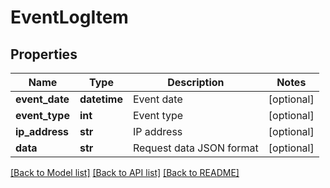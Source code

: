 # EventLogItem

## Properties
Name | Type | Description | Notes
------------ | ------------- | ------------- | -------------
**event_date** | **datetime** | Event date | [optional] 
**event_type** | **int** | Event type | [optional] 
**ip_address** | **str** | IP address | [optional] 
**data** | **str** | Request data JSON format | [optional] 

[[Back to Model list]](../README.md#documentation-for-models) [[Back to API list]](../README.md#documentation-for-api-endpoints) [[Back to README]](../README.md)


